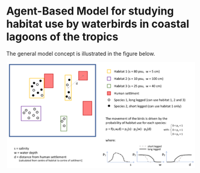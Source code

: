 # Agent-Based Model for studying habitat use by waterbirds in coastal lagoons of the tropics


The general model concept is illustrated in the figure below.

<p align="center">
  <img src="concept_1v.png" width="500">
</p>
